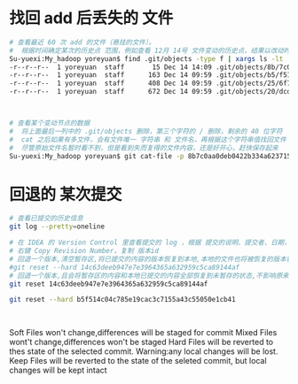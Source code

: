 
# 找回 add 后丢失的 文件

```bash
# 查看最近 60 次 add 的文件（悬挂的文件）。
#  根据时间确定某次的历史点 范围，例如查看 12月 14号 文件变动的历史点，结果以改动时间倒序输出，
Su-yuexi:My_hadoop yoreyuan$ find .git/objects -type f | xargs ls -lt | sed 60q | grep 'Dec 14'
-r--r--r--  1 yoreyuan  staff       15 Dec 14 14:09 .git/objects/8b/7c0aa0deb0422b334a623715d06a2ab0156448
-r--r--r--  1 yoreyuan  staff      163 Dec 14 09:59 .git/objects/b5/f514c04c785e19cac3c7155a43c55050e1cb41
-r--r--r--  1 yoreyuan  staff      408 Dec 14 09:59 .git/objects/25/6f7e903c19b3637ae0608a04b56930f7daadce
-r--r--r--  1 yoreyuan  staff      672 Dec 14 09:59 .git/objects/20/dcddc1fd9896c53a449c600f165de096042bba



# 查看某个变动节点的数据
#  将上面最后一列中的 .git/objects 删除，第三个字符的 / 删除，剩余的 40 位字符
#  cat 之后如果有多文件，会有文件唯一 字符串 和 文件名，再根据这个字符串值找回文件
#  尽管原始文件名暂时看不到，但是看到失而复得的文件内容，还是好开心，赶快保存起来
Su-yuexi:My_hadoop yoreyuan$ git cat-file -p 8b7c0aa0deb0422b334a623715d06a2ab0156448

```

# 回退的 某次提交
```bash
# 查看已提交的历史信息
git log --pretty=oneline

# 在 IDEA 的 Version Control 里查看提交的 log ，根据 提交的说明、提交者、日期， 确定回退的版本点
# 右键 Copy Revision Number，复制 版本id
# 回退一个版本,清空暂存区,将已提交的内容的版本恢复到本地,本地的文件也将被恢复的版本替换
#git reset --hard 14c63deeb947e7e3964365a632959c5ca89144af
# 回退一个版本,且会将暂存区的内容和本地已提交的内容全部恢复到未暂存的状态,不影响原来本地文件(未提交的也不受影响)
git reset 14c63deeb947e7e3964365a632959c5ca89144af

git reset --hard b5f514c04c785e19cac3c7155a43c55050e1cb41

 

```



Soft 
	Files won't change,differences will be staged for commit
Mixed
	Files wont't change,differences won't be staged
Hard
	Files will be reverted to thes state of the selected commit. Warning:any local changes will be lost.
Keep
	Files will be reverted to the state of the seleted commit, but local changes will be kept intact




